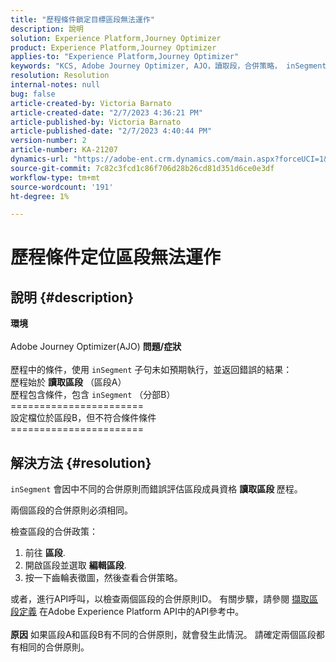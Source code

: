 ```yaml
---
title: "歷程條件鎖定目標區段無法運作"
description: 說明
solution: Experience Platform,Journey Optimizer
product: Experience Platform,Journey Optimizer
applies-to: "Experience Platform,Journey Optimizer"
keywords: "KCS, Adobe Journey Optimizer, AJO，讀取段，合併策略， inSegment子句"
resolution: Resolution
internal-notes: null
bug: false
article-created-by: Victoria Barnato
article-created-date: "2/7/2023 4:36:21 PM"
article-published-by: Victoria Barnato
article-published-date: "2/7/2023 4:40:44 PM"
version-number: 2
article-number: KA-21207
dynamics-url: "https://adobe-ent.crm.dynamics.com/main.aspx?forceUCI=1&pagetype=entityrecord&etn=knowledgearticle&id=9e58c589-05a7-ed11-aad1-6045bd0065f9"
source-git-commit: 7c82c3fcd1c86f706d28b26cd81d351d6ce0e3df
workflow-type: tm+mt
source-wordcount: '191'
ht-degree: 1%

---
```


# 歷程條件定位區段無法運作

## 說明 {#description}

<b>環境</b><br> <br>
Adobe Journey Optimizer(AJO)
<b>問題/症狀</b><br> <br>
歷程中的條件，使用 `inSegment` 子句未如預期執行，並返回錯誤的結果：
<br>歷程始於 <b>讀取區段</b> （區段A）
<br>歷程包含條件，包含 `inSegment` （分部B）
<br>=======================
<br>設定檔位於區段B，但不符合條件條件
<br>=======================

## 解決方法 {#resolution}


`inSegment` 會因中不同的合併原則而錯誤評估區段成員資格 <b>讀取區段 </b>歷程。

兩個區段的合併原則必須相同。

檢查區段的合併政策：

1. 前往 <b>區段</b>.
2. 開啟區段並選取 <b>編輯區段</b>.
3. 按一下齒輪表徵圖，然後查看合併策略。


或者，進行API呼叫，以檢查兩個區段的合併原則ID。 有關步驟，請參閱 [擷取區段定義](https://developer.adobe.com/experience-platform-apis/references/segmentation/#tag/Segment-definitions/operation/retrieveSegmentDefinitionById) 在Adobe Experience Platform API中的API參考中。
<br> <br><b>原因</b>
如果區段A和區段B有不同的合併原則，就會發生此情況。 請確定兩個區段都有相同的合併原則。
